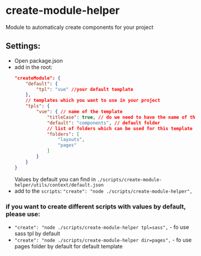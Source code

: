 # create-module-helper

Module to automaticaly create components for your project

## Settings:
* Open package.json
* add in the root:
    ```json
    "createModule": {
        "default": {
            "tpl": "vue" //your default template
        },
        // templates which you want to use in your project
        "tpls": {
            "vue": { // name of the template
                "titleCase": true, // do we need to have the name of the files in the titleCase mode
                "default": "components", // default folder
                // list of folders which can be used for this template
                "folders": [
                    "layouts",
                    "pages"
                ]
            }
        }
    }
    ```
    Values by default you can find in `./scripts/create-module-helper/utils/context/default.json`
* add to the `scripts`: `"create": "node ./scripts/create-module-helper",`

### if you want to create different scripts with values by default, please use:
* `"create": "node ./scripts/create-module-helper tpl=sass",` - fo use sass tpl by default
* `"create": "node ./scripts/create-module-helper dir=pages",` - fo use pages folder by default for default template




